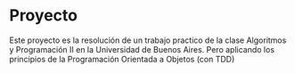 # Proyecto

Este proyecto es la resolución de un trabajo practico de la clase Algoritmos y Programación II 
en la Universidad de Buenos Aires. 
Pero aplicando los principios de la Programación Orientada a Objetos (con TDD)